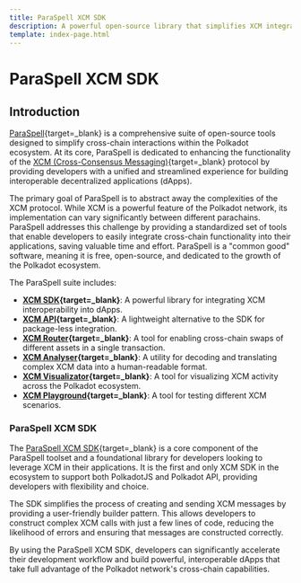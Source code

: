 ```yaml
---
title: ParaSpell XCM SDK
description: A powerful open-source library that simplifies XCM integration, enabling developers to easily build interoperable dApps on Polkadot.
template: index-page.html
---
```


# ParaSpell XCM SDK

## Introduction

[ParaSpell](https://paraspell.github.io/docs/){target=\_blank} is a comprehensive suite of open-source tools designed to simplify cross-chain interactions within the Polkadot ecosystem. At its core, ParaSpell is dedicated to enhancing the functionality of the [XCM (Cross-Consensus Messaging)](/rollups/interoperability/){target=\_blank} protocol by providing developers with a unified and streamlined experience for building interoperable decentralized applications (dApps).

The primary goal of ParaSpell is to abstract away the complexities of the XCM protocol. While XCM is a powerful feature of the Polkadot network, its implementation can vary significantly between different parachains. ParaSpell addresses this challenge by providing a standardized set of tools that enable developers to easily integrate cross-chain functionality into their applications, saving valuable time and effort. ParaSpell is a "common good" software, meaning it is free, open-source, and dedicated to the growth of the Polkadot ecosystem.

The ParaSpell suite includes:

- **[XCM SDK](https://paraspell.github.io/docs/sdk/getting-started.html){target=\_blank}**: A powerful library for integrating XCM interoperability into dApps.
- **[XCM API](https://paraspell.github.io/docs/api/g-started.html){target=\_blank}**: A lightweight alternative to the SDK for package-less integration.
- **[XCM Router](https://paraspell.github.io/docs/router/getting-strtd.html){target=\_blank}**: A tool for enabling cross-chain swaps of different assets in a single transaction.
- **[XCM Analyser](https://paraspell.github.io/docs/analyser/getng-strtd.html){target=\_blank}**: A utility for decoding and translating complex XCM data into a human-readable format.
- **[XCM Visualizator](https://paraspell.github.io/docs/visualizer/getting-start.html){target=\_blank}**: A tool for visualizing XCM activity across the Polkadot ecosystem.
- **[XCM Playground](https://paraspell.github.io/docs/tools/playground.html){target=\_blank}**: A tool for testing different XCM scenarios.

### ParaSpell XCM SDK

The [ParaSpell XCM SDK](https://paraspell.github.io/docs/sdk/getting-started.html){target=\_blank} is a core component of the ParaSpell toolset and a foundational library for developers looking to leverage XCM in their applications. It is the first and only XCM SDK in the ecosystem to support both PolkadotJS and Polkadot API, providing developers with flexibility and choice.

The SDK simplifies the process of creating and sending XCM messages by providing a user-friendly builder pattern. This allows developers to construct complex XCM calls with just a few lines of code, reducing the likelihood of errors and ensuring that messages are constructed correctly.

By using the ParaSpell XCM SDK, developers can significantly accelerate their development workflow and build powerful, interoperable dApps that take full advantage of the Polkadot network's cross-chain capabilities.